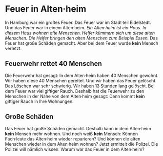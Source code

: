# Feuer in Alten·heim

In Hamburg war ein großes Feuer. Das Feuer war im Stadt·teil Eidelstedt. Und das Feuer war in einem Alten·heim. 
*Ein Alten·heim ist ein Haus.* 
*In diesem Haus wohnen alte Menschen.* 
*Helfer kümmern sich um diese alten Menschen.* 
*Die Helfer bringen den alten Menschen zum Beispiel Essen.* Das Feuer hat große Schäden gemacht. Aber bei dem Feuer wurde **kein** Mensch verletzt. 

## Feuerwehr rettet 40 Menschen
Die Feuerwehr hat gesagt: In dem Alten·heim haben 40 Menschen gewohnt. Wir haben diese 40 Menschen gerettet. Und wir haben das Feuer gelöscht. Das Löschen war sehr schwierig. Wir haben 13 Stunden lang gelöscht. 
Bei dem Feuer war viel giftiger Rauch. Deshalb hat die Feuerwehr zu den Menschen in der Nähe von dem Alten·heim gesagt: Dann kommt **kein** giftiger Rauch in Ihre Wohnungen. 

## Große Schäden
Das Feuer hat große Schäden gemacht. Deshalb kann in dem Alten·heim **kein** Mensch mehr wohnen. Und noch weiß **kein** Mensch: Können Fach·leute das Alten·heim wieder reparieren? Und können die alten Menschen wieder in dem Alten·heim wohnen? 
Jetzt ermittelt die Polizei. Die Polizei will nämlich wissen: Warum war das Feuer in dem Alten·heim? 
